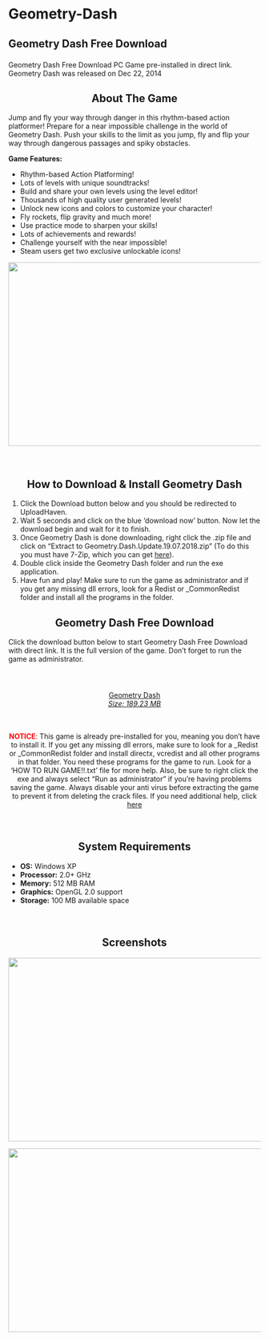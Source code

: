 # Geometry-Dash
<div class="blog-post"><div class="blog-content-title"><h2 style="margin-bottom: 1em;">Geometry Dash Free Download</h2></div><div class="blog-info"><div class="clear"></div></div><div class="blog-content"><p>Geometry Dash Free Download PC Game pre-installed in direct link. Geometry Dash was released on Dec 22, 2014</p><h2 style="text-align: center">About The Game</h2><div id="game_area_description" class="game_area_description"><p>Jump and fly your way through danger in this rhythm-based action platformer! Prepare for a near impossible challenge in the world of Geometry Dash. Push your skills to the limit as you jump, fly and flip your way through dangerous passages and spiky obstacles.</p><p><strong>Game Features:</strong></p><ul class="bb_ul"><li>Rhythm-based Action Platforming!</li><li>Lots of levels with unique soundtracks!</li><li>Build and share your own levels using the level editor!</li><li>Thousands of high quality user generated levels!</li><li>Unlock new icons and colors to customize your character!</li><li>Fly rockets, flip gravity and much more!</li><li>Use practice mode to sharpen your skills!</li><li>Lots of achievements and rewards!</li><li>Challenge yourself with the near impossible!</li><li>Steam users get two exclusive unlockable icons!</li></ul></div><p><img loading="lazy" class="aligncenter wp-image-19096  lazyload-loaded" src="https://steamunlocked.net/wp-content/uploads/2018/08/geometry-dash-free-download.jpg" alt="" width="650" height="366"></p>
<span class="" style="display:block;clear:both;height: 0px;padding-top: 20px;border-top-width:0px;border-bottom-width:0px;"></span><h2 style="text-align: center">How&nbsp;to Download &amp; Install Geometry Dash</h2><ol><li>Click the Download&nbsp;button below&nbsp;and you should be redirected to UploadHaven.</li><li>Wait 5 seconds and click on the blue ‘download now’ button. Now let the download begin and wait for it to finish.</li><li>Once Geometry Dash is done downloading, right click the .zip file and click on&nbsp;“Extract to Geometry.Dash.Update.19.07.2018.zip”&nbsp;(To do this you must have 7-Zip, which you can get&nbsp;<a href="https://www.7-zip.org/" target="_blank" rel="noopener">here</a>).</li><li>Double click inside the Geometry Dash folder and run the exe application.</li><li>Have fun and play!&nbsp;Make sure to run the game as administrator&nbsp;and&nbsp;if you get any missing dll errors, look for a Redist or _CommonRedist folder and install all the programs in the folder.</li></ol><h2 style="text-align: center">Geometry Dash Free Download</h2><p>Click the download button below to start Geometry Dash Free Download with direct link. It is the full version of the game.&nbsp;Don’t forget to run the game as administrator.</p>
<span class="" style="display:block;clear:both;height: 0px;padding-top: 10px;border-top-width:0px;border-bottom-width:0px;"></span><p style="text-align: center"><a class="btn-download" href="https://uploadhaven.com/download/213c3f824dcf92eae96d310b4c2c8210" target="_blank" rel="noopener"><br>
Geometry Dash<br>
<em>Size: 189.23 MB</em><br>
</a></p>
<span class="" style="display:block;clear:both;height: 0px;padding-top: 20px;border-top-width:0px;border-bottom-width:0px;"></span><p style="text-align: center"><span style="color: #ff0000"><strong>NOTICE</strong>:</span> This game is already pre-installed for you, meaning you don’t have to install it. If you get any missing dll errors, make sure to look for a _Redist or _CommonRedist folder and install directx, vcredist and all other programs in that folder. You need these programs for the game to run. Look for a ‘HOW TO RUN GAME!!.txt’ file for more help. Also, be sure to right click the exe and always select “Run as administrator” if you’re having problems saving the game. Always disable your anti virus before extracting the game to prevent it from deleting the crack files. If you need additional help, click <a href="https://steamunlocked.net/help/" target="_blank" rel="noopener">here</a></p>
<span class="" style="display:block;clear:both;height: 0px;padding-top: 20px;border-top-width:0px;border-bottom-width:0px;"></span><p></p><h2 style="text-align: center">System Requirements</h2><ul class="bb_ul"><li><strong>OS:</strong> Windows XP</li><li><strong>Processor:</strong> 2.0+ GHz</li><li><strong>Memory:</strong> 512 MB RAM</li><li><strong>Graphics:</strong> OpenGL 2.0 support</li><li><strong>Storage:</strong> 100 MB available space</li></ul>
<span class="" style="display:block;clear:both;height: 0px;padding-top: 20px;border-top-width:0px;border-bottom-width:0px;"></span><p></p><h2 style="text-align: center">Screenshots</h2><p><img loading="lazy" class="aligncenter wp-image-19096  lazyload-loaded" src="https://steamunlocked.net/wp-content/uploads/2018/08/geometry-dash-free-download-screenshot-1.jpg" alt="" width="650" height="366"></p><p><img loading="lazy" class="aligncenter wp-image-19096  lazyload-loaded" src="https://steamunlocked.net/wp-content/uploads/2018/08/geometry-dash-free-download-screenshot-2.jpg" alt="" width="650" height="366"></p></div></div>
